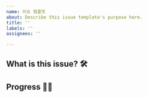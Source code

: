 ```yaml
---
name: 이슈 템플릿
about: Describe this issue template's purpose here.
title: ''
labels: ''
assignees: ''

---
```


## What is this issue? 🛠


## Progress 🏃‍♀️
